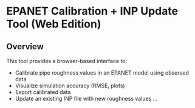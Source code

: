 # EPANET Calibration + INP Update Tool (Web Edition)

## Overview
This tool provides a browser-based interface to:
- Calibrate pipe roughness values in an EPANET model using observed data
- Visualize simulation accuracy (RMSE, plots)
- Export calibrated data
- Update an existing INP file with new roughness values
...
